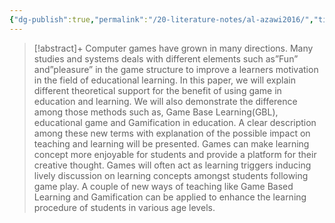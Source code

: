 ```yaml
---
{"dg-publish":true,"permalink":"/20-literature-notes/al-azawi2016/","title":"Educational Gamification Vs. Game Based Learning - Comparative Study","tags":["game-based-learning","gamification"],"created":"2024-08-30","updated":"2024-09-13"}
---
```



> [!abstract]+
> Computer games have grown in many directions. Many studies and systems deals with different elements such as”Fun” and”pleasure” in the game structure to improve a learners motivation in the field of educational learning. In this paper, we will explain different theoretical support for the benefit of using game in education and learning. We will also demonstrate the difference among those methods such as, Game Base Learning(GBL), educational game and Gamification in education. A clear description among these new terms with explanation of the possible impact on teaching and learning will be presented. Games can make learning concept more enjoyable for students and provide a platform for their creative thought. Games will often act as learning triggers inducing lively discussion on learning concepts amongst students following game play. A couple of new ways of teaching like Game Based Learning and Gamification can be applied to enhance the learning procedure of students in various age levels.
